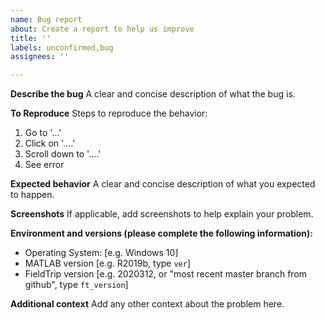 ```yaml
---
name: Bug report
about: Create a report to help us improve
title: ''
labels: unconfirmed,bug
assignees: ''

---
```

      
**Describe the bug**
A clear and concise description of what the bug is.

**To Reproduce**
Steps to reproduce the behavior:
1. Go to '...'
2. Click on '....'
3. Scroll down to '....'
4. See error

**Expected behavior**
A clear and concise description of what you expected to happen.

**Screenshots**
If applicable, add screenshots to help explain your problem.

**Environment and versions (please complete the following information):**
 - Operating System: [e.g. Windows 10]
 - MATLAB version [e.g. R2019b, type `ver`]
 - FieldTrip version [e.g. 2020312, or "most recent master branch from github", type `ft_version`]

**Additional context**
Add any other context about the problem here.
